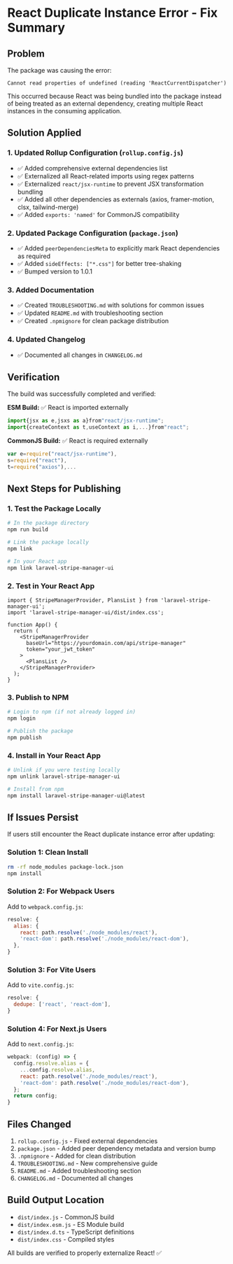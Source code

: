 # React Duplicate Instance Error - Fix Summary

## Problem
The package was causing the error:
```
Cannot read properties of undefined (reading 'ReactCurrentDispatcher')
```

This occurred because React was being bundled into the package instead of being treated as an external dependency, creating multiple React instances in the consuming application.

## Solution Applied

### 1. Updated Rollup Configuration (`rollup.config.js`)
- ✅ Added comprehensive external dependencies list
- ✅ Externalized all React-related imports using regex patterns
- ✅ Externalized `react/jsx-runtime` to prevent JSX transformation bundling
- ✅ Added all other dependencies as externals (axios, framer-motion, clsx, tailwind-merge)
- ✅ Added `exports: 'named'` for CommonJS compatibility

### 2. Updated Package Configuration (`package.json`)
- ✅ Added `peerDependenciesMeta` to explicitly mark React dependencies as required
- ✅ Added `sideEffects: ["*.css"]` for better tree-shaking
- ✅ Bumped version to 1.0.1

### 3. Added Documentation
- ✅ Created `TROUBLESHOOTING.md` with solutions for common issues
- ✅ Updated `README.md` with troubleshooting section
- ✅ Created `.npmignore` for clean package distribution

### 4. Updated Changelog
- ✅ Documented all changes in `CHANGELOG.md`

## Verification

The build was successfully completed and verified:

**ESM Build:** ✅ React is imported externally
```javascript
import{jsx as e,jsxs as a}from"react/jsx-runtime";
import{createContext as t,useContext as i,...}from"react";
```

**CommonJS Build:** ✅ React is required externally
```javascript
var e=require("react/jsx-runtime"),
s=require("react"),
t=require("axios"),...
```

## Next Steps for Publishing

### 1. Test the Package Locally
```bash
# In the package directory
npm run build

# Link the package locally
npm link

# In your React app
npm link laravel-stripe-manager-ui
```

### 2. Test in Your React App
```tsx
import { StripeManagerProvider, PlansList } from 'laravel-stripe-manager-ui';
import 'laravel-stripe-manager-ui/dist/index.css';

function App() {
  return (
    <StripeManagerProvider 
      baseUrl="https://yourdomain.com/api/stripe-manager"
      token="your_jwt_token"
    >
      <PlansList />
    </StripeManagerProvider>
  );
}
```

### 3. Publish to NPM
```bash
# Login to npm (if not already logged in)
npm login

# Publish the package
npm publish
```

### 4. Install in Your React App
```bash
# Unlink if you were testing locally
npm unlink laravel-stripe-manager-ui

# Install from npm
npm install laravel-stripe-manager-ui@latest
```

## If Issues Persist

If users still encounter the React duplicate instance error after updating:

### Solution 1: Clean Install
```bash
rm -rf node_modules package-lock.json
npm install
```

### Solution 2: For Webpack Users
Add to `webpack.config.js`:
```javascript
resolve: {
  alias: {
    react: path.resolve('./node_modules/react'),
    'react-dom': path.resolve('./node_modules/react-dom'),
  },
}
```

### Solution 3: For Vite Users
Add to `vite.config.js`:
```javascript
resolve: {
  dedupe: ['react', 'react-dom'],
}
```

### Solution 4: For Next.js Users
Add to `next.config.js`:
```javascript
webpack: (config) => {
  config.resolve.alias = {
    ...config.resolve.alias,
    react: path.resolve('./node_modules/react'),
    'react-dom': path.resolve('./node_modules/react-dom'),
  };
  return config;
}
```

## Files Changed

1. `rollup.config.js` - Fixed external dependencies
2. `package.json` - Added peer dependency metadata and version bump
3. `.npmignore` - Added for clean distribution
4. `TROUBLESHOOTING.md` - New comprehensive guide
5. `README.md` - Added troubleshooting section
6. `CHANGELOG.md` - Documented all changes

## Build Output Location

- `dist/index.js` - CommonJS build
- `dist/index.esm.js` - ES Module build
- `dist/index.d.ts` - TypeScript definitions
- `dist/index.css` - Compiled styles

All builds are verified to properly externalize React! ✅

